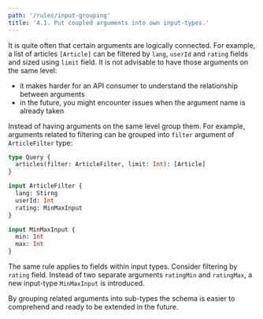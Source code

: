 ```yaml
---
path: '/rules/input-grouping'
title: '4.1. Put coupled arguments into own input-types.'
---
```


It is quite often that certain arguments are logically connected. For example, a list of articles `[Article]` can be filtered by `lang`, `userId` and `rating` fields and sized using `limit` field. It is not advisable to have those arguments on the same level:

- it makes harder for an API consumer to understand the relationship between arguments
- in the future, you might encounter issues when the argument name is already taken

Instead of having arguments on the same level group them. For example, arguments related to filtering can be grouped into `filter` argument of `ArticleFilter` type:

```graphql
type Query {
  articles(filter: ArticleFilter, limit: Int): [Article]
}

input ArticleFilter {
  lang: Stirng
  userId: Int
  rating: MinMaxInput
}

input MinMaxInput {
  min: Int
  max: Int
}
```

The same rule applies to fields within input types. Consider filtering by `rating` field. Instead of two separate arguments `ratingMin` and `ratingMax`, a new input-type `MinMaxInput` is introduced.

By grouping related arguments into sub-types the schema is easier to comprehend and ready to be extended in the future.
